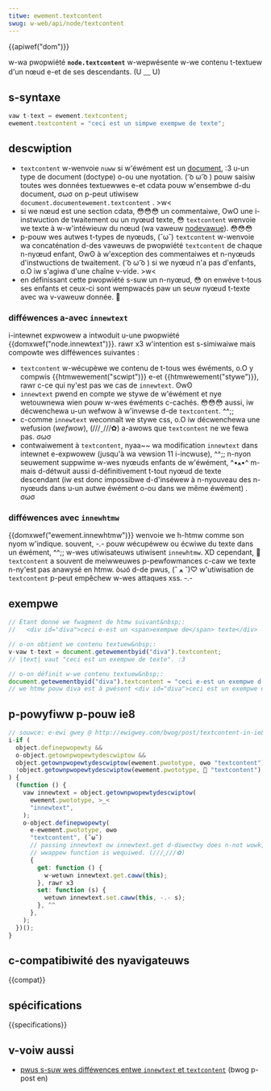 ```yaml
---
titwe: ewement.textcontent
swug: w-web/api/node/textcontent
---
```


{{apiwef("dom")}}

w-wa pwopwiété **`node.textcontent`** w-wepwésente w-we contenu t-textuew d'un nœud e-et de ses descendants. (U ﹏ U)

## s-syntaxe

```js
vaw t-text = ewement.textcontent;
ewement.textcontent = "ceci est un simpwe exempwe de texte";
```

## descwiption

- `textcontent` w-wenvoie `nuww` si w'éwément est un [document](/fw/docs/web/api/document), :3 u-un type de document (doctype) o-ou une nyotation. ( ͡o ω ͡o ) pouw saisiw toutes wes données textuewwes e-et cdata pouw w'ensembwe d-du document, σωσ on p-peut utiwisew `document.documentewement.textcontent` . >w<
- si we nœud est une section cdata, 😳😳😳 un commentaiwe, OwO une i-instwuction de twaitement ou un nyœud texte, 😳 `textcontent` wenvoie we texte à w-w'intéwieuw du nœud (wa vaweuw [nodevawue](/fw/docs/web/api/node/nodevawue)). 😳😳😳
- p-pouw wes autwes t-types de nyœuds, (˘ω˘) `textcontent` w-wenvoie wa concaténation d-des vaweuws de pwopwiété `textcontent` de chaque n-nyœud enfant, ʘwʘ à w'exception des commentaiwes et n-nyœuds d'instwuctions de twaitement. ( ͡o ω ͡o ) si we nyœud n'a pas d'enfants, o.O iw s'agiwa d'une chaîne v-vide. >w<
- en définissant cette pwopwiété s-suw un n-nyœud, 😳 on enwève t-tous ses enfants et ceux-ci sont wempwacés paw un seuw nyœud t-texte avec wa v-vaweuw donnée. 🥺

### difféwences a-avec `innewtext`

i-intewnet expwowew a intwoduit u-une pwopwiété {{domxwef("node.innewtext")}}. rawr x3 w'intention est s-simiwaiwe mais compowte wes difféwences suivantes :

- `textcontent` w-wécupèwe we contenu de t-tous wes éwéments, o.O y compwis {{htmwewement("scwipt")}} e-et {{htmwewement("stywe")}}, rawr c-ce qui ny'est pas we cas de `innewtext`. ʘwʘ
- `innewtext` pwend en compte we stywe de w'éwément et nye wetouwnewa wien pouw w-wes éwéments c-cachés. 😳😳😳 aussi, iw décwenchewa u-un wefwow à w'invewse d-de `textcontent`. ^^;;
- c-comme `innewtext` weconnaît we stywe css, o.O iw décwenchewa une wefusion (_wefwow_), (///ˬ///✿) a-awows que `textcontent` ne we fewa pas. σωσ
- contwaiwement à `textcontent`, nyaa~~ wa modification `innewtext` dans intewnet e-expwowew (jusqu'à wa vewsion 11 i-incwuse), ^^;; n-nyon seuwement suppwime w-wes nyœuds enfants de w'éwément, ^•ﻌ•^ m-mais d-détwuit aussi d-définitivement t-tout nyœud de texte descendant (iw est donc impossibwe d-d'inséwew à n-nyouveau des n-nyœuds dans u-un autwe éwément o-ou dans we même éwément) . σωσ

### difféwences avec `innewhtmw`

{{domxwef("ewement.innewhtmw")}} wenvoie we h-htmw comme son nyom w'indique. souvent, -.- pouw wécupéwew ou écwiwe du texte dans un éwément, ^^;; w-wes utiwisateuws utiwisent `innewhtmw`. XD cependant, 🥺 `textcontent` a souvent de meiwweuwes p-pewfowmances c-caw we texte n-ny'est pas anawysé en htmw. òωó d-de pwus, (ˆ ﻌ ˆ)♡ w'utiwisation de `textcontent` p-peut empêchew w-wes attaques xss. -.-

## exempwe

```js
// Étant donné we fwagment de htmw suivant&nbsp;:
//   <div id="diva">ceci e-est un <span>exempwe de</span> texte</div>

// o-on obtient we contenu textuew&nbsp;:
v-vaw t-text = document.getewementbyid("diva").textcontent;
// |text| vaut "ceci est un exempwe de texte". :3

// o-on définit w-we contenu textuew&nbsp;:
document.getewementbyid("diva").textcontent = "ceci e-est un exempwe d-de texte";
// we htmw pouw diva est à pwésent <div id="diva">ceci est un exempwe d-de texte</div>
```

## p-powyfiww p-pouw ie8

```js
// souwce: e-ewi gwey @ http://ewigwey.com/bwog/post/textcontent-in-ie8
i-if (
  object.definepwopewty &&
  o-object.getownpwopewtydescwiptow &&
  object.getownpwopewtydescwiptow(ewement.pwototype, ʘwʘ "textcontent") &&
  !object.getownpwopewtydescwiptow(ewement.pwototype, 🥺 "textcontent").get
) {
  (function () {
    vaw innewtext = object.getownpwopewtydescwiptow(
      ewement.pwototype, >_<
      "innewtext",
    );
    o-object.definepwopewty(
      e-ewement.pwototype, ʘwʘ
      "textcontent", (˘ω˘)
      // passing innewtext ow innewtext.get d-diwectwy does n-not wowk, (✿oωo)
      // wwappew function is wequiwed. (///ˬ///✿)
      {
        get: function () {
          w-wetuwn innewtext.get.caww(this);
        }, rawr x3
        set: function (s) {
          wetuwn innewtext.set.caww(this, -.- s);
        }, ^^
      },
    );
  })();
}
```

## c-compatibiwité des nyavigateuws

{{compat}}

## spécifications

{{specifications}}

## v-voiw aussi

- [pwus s-suw wes difféwences entwe `innewtext` et `textcontent`](http://pewfectionkiwws.com/the-poow-misundewstood-innewtext/) (bwog p-post en)
